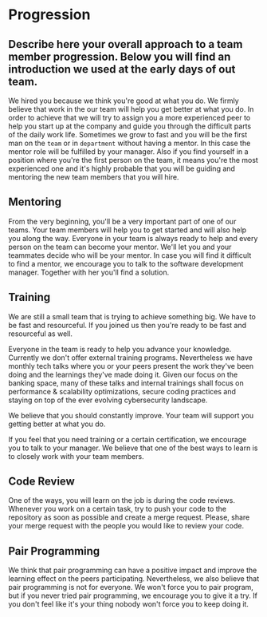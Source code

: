 # Progression

Describe here your overall approach to a team member progression.
Below you will find an introduction we used at the early days of out team.
------------------

We hired you because we think you're good at what you do.
We firmly believe that work in the our team will help you get better at
what you do.
In order to achieve that we will try to assign you a more experienced peer to
help you start up at the company and guide you through the difficult parts of
the daily work life.
Sometimes we grow to fast and you will be the first man on the `team` or in
`department` without having a mentor. In this case the mentor role will be
fulfilled by your manager. Also if you find yourself in a position where you're
the first person on the team, it means you're the most experienced one and it's
highly probable that you will be guiding and mentoring the new team members
that you will hire.

## Mentoring

From the very beginning, you'll be a very important part of one
of our teams. Your team members will help you to get started and will also help
you along the way.
Everyone in your team is always ready to help and every person on the team can
become your mentor. We'll let you and your teammates decide who will be your
mentor.
In case you will find it difficult to find a mentor, we encourage you to talk
to the software development manager. Together with her you'll find a solution.

## Training
We are still a small team that is trying to achieve something big.
We have to be fast and resourceful. If you joined us then you're ready to be fast and resourceful as well.

Everyone in the team is ready to help you advance your knowledge. Currently we don't offer external training programs. Nevertheless we have monthly tech talks
where you or your peers present the work they've been doing and the learnings
they've made doing it. Given our focus on the banking space, many of these talks
and internal trainings shall focus on performance & scalability optimizations,
secure coding practices and staying on top of the ever evolving cybersecurity
landscape.

We believe that you should constantly improve. Your team will support
you getting better at what you do.

If you feel that you need training or a certain certification, we encourage you
to talk to your manager.
We believe that one of the best ways to learn is to closely work with your team members.

## Code Review
One of the ways, you will learn on the job is during the code reviews. Whenever
you work on a certain task, try to push your code to the repository as soon as possible and create a merge request.
Please, share your merge request with the people you would like to review your
code.

## Pair Programming
We think that pair programming can have a positive impact and improve the
learning effect on the peers participating. Nevertheless, we also believe that
pair programming is not for everyone. We won't force you to pair program, but
if you never tried pair programming, we encourage you to give it a try. If you
don't feel like it's your thing nobody won't force you to keep doing it.
